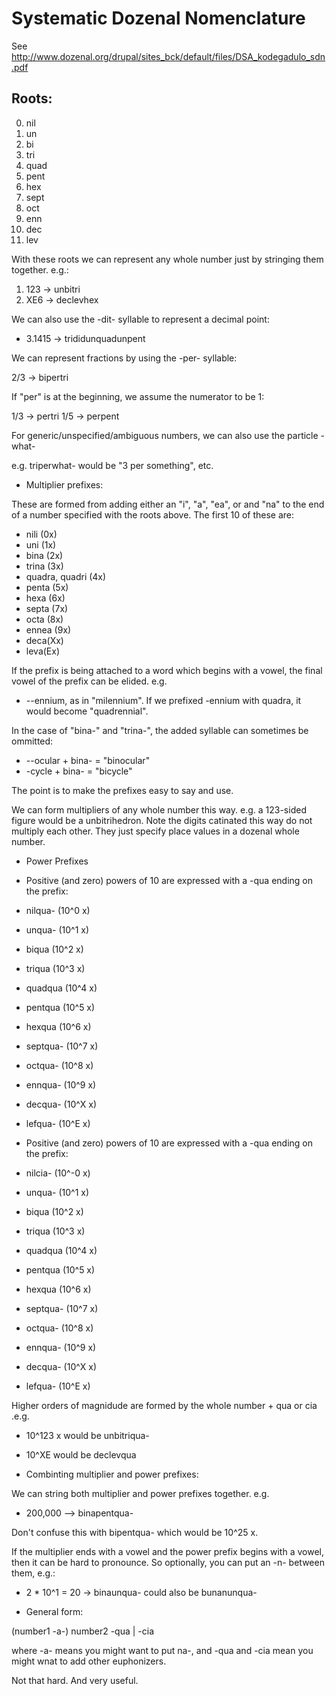 # Systematic Dozenal Nomenclature

See http://www.dozenal.org/drupal/sites_bck/default/files/DSA_kodegadulo_sdn.pdf

##  Roots:
0.  nil
1. un
2. bi
3. tri
4. quad
5. pent
6. hex
7. sept
8. oct
9. enn
10. dec
11. lev

With these roots we can represent any whole number just by stringing them together.
e.g.:

1. 123  -> unbitri
2. XE6  -> declevhex

We can also use the -dit- syllable to represent a decimal point:

* 3.1415 -> trididunquadunpent

We can represent fractions by using the -per- syllable:

2/3 -> bipertri

If "per" is at the beginning, we assume the numerator to be 1:

1/3 -> pertri
1/5 -> perpent

For generic/unspecified/ambiguous numbers, we can also use the particle -what-

e.g. triperwhat-  would be "3 per something", etc.

* Multiplier prefixes:

These are formed from adding either an "i", "a", "ea", or and "na" to the end
of a number specified with the roots above.  The first 10 of these are:

* nili (0x)
* uni (1x)
* bina (2x)
* trina (3x)
* quadra, quadri (4x)
* penta (5x)
* hexa (6x)
* septa (7x)
* octa (8x)
* ennea (9x)
* deca(Xx)
* leva(Ex)

If the prefix is being attached to a word which begins with a vowel, the final vowel of the prefix can be elided.  e.g.
* --ennium, as in "milennium".   If we prefixed -ennium with quadra, it would become "quadrennial".

In the case of "bina-" and "trina-", the added syllable can sometimes be ommitted:
* --ocular + bina- = "binocular"
* -cycle + bina- = "bicycle"

The point is to make the prefixes easy to say and use.  


We can form multipliers of any whole number this way.  e.g. a 123-sided figure would be a unbitrihedron. 
Note the digits catinated this way do not multiply each other.  They just specify place values in a dozenal
whole number.


* Power Prefixes

* Positive (and zero) powers of 10 are expressed with a -qua ending on the prefix:

* nilqua- (10^0 x)
* unqua- (10^1 x)
* biqua (10^2 x)
* triqua (10^3 x)
* quadqua (10^4 x)
* pentqua (10^5 x)
* hexqua (10^6 x)
* septqua- (10^7 x)
* octqua- (10^8 x)
* ennqua- (10^9 x)
* decqua- (10^X x)
* lefqua- (10^E x)

* Positive (and zero) powers of 10 are expressed with a -qua ending on the prefix:

* nilcia- (10^-0 x)
* unqua- (10^1 x)
* biqua (10^2 x)
* triqua (10^3 x)
* quadqua (10^4 x)
* pentqua (10^5 x)
* hexqua (10^6 x)
* septqua- (10^7 x)
* octqua- (10^8 x)
* ennqua- (10^9 x)
* decqua- (10^X x)
* lefqua- (10^E x)

Higher orders of magnidude are formed by the whole number + qua or cia .e.g.
* 10^123 x would be unbitriqua-
* 10^XE would be declevqua

* Combinting multiplier and power prefixes:

We can string both multiplier and power prefixes together.  e.g.
* 200,000  --> binapentqua-

Don't confuse this with bipentqua- which would be 10^25 x.

If the multiplier ends with a vowel and the power prefix begins with a vowel, then it can be hard to pronounce.
So optionally, you can put an -n- between them, e.g.:

*  2 * 10^1 = 20 -> binaunqua-  could also be bunanunqua-

* General form:

(number1 -a-) number2 -qua | -cia  

where -a- means you might want to put na-, and -qua and -cia mean you might wnat to add other euphonizers.  

Not that hard.  And very useful.
